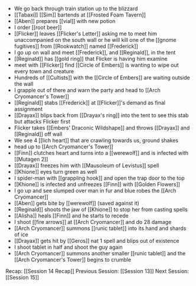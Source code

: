 - We go back through train station up to the blizzard 
- [[Tabaxi]] [[Sim]] bartends at [[Frosted Foam Tavern]] 
- [[Aben]] prepares [[vial]] with new potion
- I order [[root beer]] 
- [[Flicker]] leaves [[Flicker's Letter]] asking me to meet him unaccompanied on the south wall or he will kill one of the [[gnome fugitives]] from [[Rookwatch]] named [[Frederick]]
- I go up on wall and meet [[Frederick]], and [[Reginald]], in the tent
- [[Reginald]] has [[gold ring]] that Flicker is having him examine 
- meet with [[Flicker]] find [[Circle of Embers]] is wanting to wipe out every town and creature
- Hundreds of [[Cultists]] with the [[Circle of Embers]] are waiting outside the wall
- I grapple out of there and warn the party and head to [[Arch Cryomancer's Tower]]
- [[Reginald]] stabs [[Frederick]] at [[Flicker]]'s demand as final assignment
- [[Drayax]] blips back from [[Drayax's ring]] into the tent to see this stab but attacks Flicker first
- Flicker takes [[Embers' Draconic Wildshape]] and throws [[Drayax]] and [[Reginald]] off wall
- We see 4 [[lich heart]] that are crawling towards us, ground shakes
- head up to [[Arch Cryomancer's Tower]] 
- [[Finn]] clutches heart and turns into a [[werewolf]] and is infected with [[Mutagen 2]] 
- [[Drayax]] freezes him with [[Mausoleum of Levistus]] spell
- [[Khione]] eyes turn green as well
- I spider-man with [[grappling hook]] and open the trap door to the top
- [[Khione]] is infected and unfreezes [[Finn]] with [[Golden Flowers]]
- I go up and see slumped over man in fur and blue robes the [[Arch Cryomancer]]
- [[Aben]] gets bite by [[werewolf]] (saved against it)
- [[Reginald]] shoots the jaw of [[Khione]] to stop her from casting spells
- [[Alisha]] heals [[Finn]] and he starts to recede  
- I shoot [[fire arrows]] at [[Arch Cryomancer]] and do 28 damage
- [[Arch Cryomancer]] summons [[runic tablet]] into its hand and shards of ice
- [[Drayax]] gets hit by [[Geros]] nat 1 spell and blips out of existence 
- I shoot tablet in half and shoot the guy again
- [[Arch Cryomancer]] summons another smaller [[runic tablet]] and the [[Arch Cryomancer's Tower]] begins to crumble

Recap: [[Session 14 Recap]]
Previous Session: [[Session 13]]
Next Session: [[Session 15]]